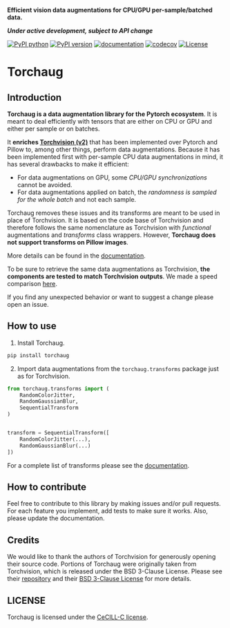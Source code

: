 **Efficient vision data augmentations for CPU/GPU per-sample/batched data.**

***Under active development, subject to API change***

[![PyPI python](https://img.shields.io/pypi/pyversions/torchaug)](https://pypi.org/project/torchaug)
[![PyPI version](https://badge.fury.io/py/torchaug.svg)](https://pypi.org/project/torchaug)
[![documentation](https://img.shields.io/badge/dynamic/json.svg?label=docs&url=https%3A%2F%2Fpypi.org%2Fpypi%2Ftorchaug%2Fjson&query=%24.info.version&colorB=brightgreen)](https://torchaug.readthedocs.io/en/stable/)
[![codecov](https://codecov.io/gh/juliendenize/torchaug/branch/main/graph/badge.svg?token=CA266XDW8D)](https://codecov.io/gh/juliendenize/torchaug)
[![License](https://img.shields.io/badge/license-CeCILL--C-blue.svg)](LICENSE)
<!-- start doc -->

# Torchaug

## Introduction

**Torchaug is a data augmentation library for the Pytorch ecosystem**. It is meant to deal efficiently with tensors that are either on CPU or GPU and either per sample or on batches.

It **enriches [Torchvision (v2)](https://pytorch.org/vision/stable/index.html)** that has been implemented over Pytorch and Pillow to, among other things, perform data augmentations. Because it has been implemented first with per-sample CPU data augmentations in mind, it has several drawbacks to make it efficient:

- For data augmentations on GPU, some *CPU/GPU synchronizations* cannot be avoided.
- For data augmentations applied on batch, the *randomness is sampled for the whole batch* and not each sample.

Torchaug removes these issues and its transforms are meant to be used in place of Torchvision. It is based on the code base of Torchvision and therefore follows the same nomenclature as Torchvision with *functional* augmentations and *transforms* class wrappers. However, **Torchaug does not support transforms on Pillow images**.

More details can be found in the [documentation](https://torchaug.readthedocs.io/en/).


To be sure to retrieve the same data augmentations as Torchvision, **the components are tested to match Torchvision outputs**. We made a speed comparison [here](./docs/source/include/speed_comparison.md).


If you find any unexpected behavior or want to suggest a change please open an issue.

## How to use

1. Install Torchaug.

```bash
pip install torchaug
```

2. Import data augmentations from the `torchaug.transforms` package just as for Torchvision.

```python
from torchaug.transforms import (
    RandomColorJitter,
    RandomGaussianBlur,
    SequentialTransform
)


transform = SequentialTransform([
    RandomColorJitter(...),
    RandomGaussianBlur(...)
])

```

For a complete list of transforms please see the [documentation](https://torchaug.readthedocs.io/en/).

## How to contribute

Feel free to contribute to this library by making issues and/or pull requests. For each feature you implement, add tests to make sure it works. Also, please update the documentation.

## Credits

We would like to thank the authors of Torchvision for generously opening their source code. Portions of Torchaug were originally taken from Torchvision, which is released under the BSD 3-Clause License. Please see their [repository](https://github.com/pytorch/vision/) and their [BSD 3-Clause License](https://github.com/pytorch/vision/blob/main/LICENSE) for more details.

## LICENSE

Torchaug is licensed under the [CeCILL-C license](LICENSE).
<!-- end doc -->
